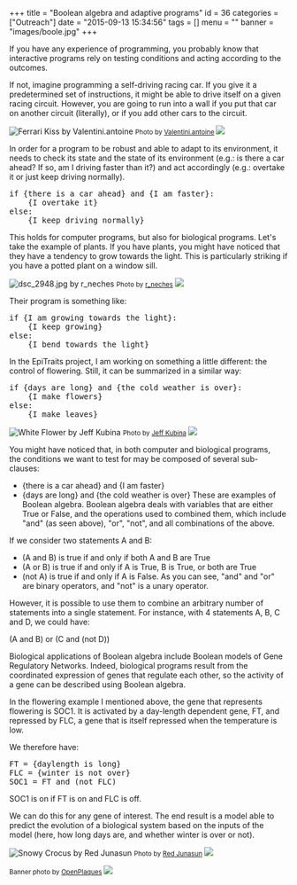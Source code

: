 +++
title = "Boolean algebra and adaptive programs"
id = 36
categories = ["Outreach"]
date = "2015-09-13 15:34:56"
tags = []
menu = ""
banner = "images/boole.jpg"
+++

If you have any experience of programming, you probably know that interactive programs rely on testing conditions and acting according to the outcomes.

If not, imagine programming a self-driving racing car. If you give it a predetermined set of instructions, it might be able to drive itself on a given racing circuit. However, you are going to run into a wall if you put that car on another circuit (literally), or if you add other cars to the circuit.

![](/images/carcrash.jpg "Ferrari Kiss by Valentini.antoine") <small>Photo by [Valentini.antoine](http://www.flickr.com/photos/47918183@N04/9129393830) [![](/images/cc.png#cc)](http://creativecommons.org/licenses/by-sa/2.0/ "Attribution-ShareAlike License")</small>

In order for a program to be robust and able to adapt to its environment, it needs to check its state and the state of its environment (e.g.: is there a car ahead? If so, am I driving faster than it?) and act accordingly (e.g.: overtake it or just keep driving normally).
<pre>if {there is a car ahead} and {I am faster}:
    {I overtake it}
else:
    {I keep driving normally}</pre>
This holds for computer programs, but also for biological programs. Let's take the example of plants. If you have plants, you might have noticed that they have a tendency to grow towards the light. This is particularly striking if you have a potted plant on a window sill.

![](/images/phototropism.jpg "dsc_2948.jpg by r_neches") <small>Photo by [r_neches](http://www.flickr.com/photos/66777430@N00/2081938105) [![](/images/cc.png#cc)](http://creativecommons.org/licenses/by/2.0/ "Attribution License")</small>

Their program is something like:
<pre>if {I am growing towards the light}:
    {I keep growing}
else:
    {I bend towards the light}</pre>
In the EpiTraits project, I am working on something a little different: the control of flowering. Still, it can be summarized in a similar way:
<pre>if {days are long} and {the cold weather is over}:
    {I make flowers}
else:
    {I make leaves}</pre>
![](/images/flower.jpg "White Flower by Jeff Kubina") <small>Photo by [Jeff Kubina](http://www.flickr.com/photos/95118988@N00/8156603) [![](/images/cc.png#cc)](http://creativecommons.org/licenses/by-sa/2.0/ "Attribution-ShareAlike License")</small>

You might have noticed that, in both computer and biological programs, the conditions we want to test for may be composed of several sub-clauses:

*   {there is a car ahead} and {I am faster}
*   {days are long} and {the cold weather is over}
These are examples of Boolean algebra. Boolean algebra deals with variables that are either True or False, and the operations used to combined them, which include "and" (as seen above), "or", "not", and all combinations of the above.

If we consider two statements A and B:

*   (A and B) is true if and only if both A and B are True
*   (A or B) is true if and only if A is True, B is True, or both are True
*   (not A) is true if and only if A is False.
As you can see, "and" and "or" are binary operators, and "not" is a unary operator.

However, it is possible to use them to combine an arbitrary number of statements into a single statement. For instance, with 4 statements A, B, C and D, we could have:

(A and B) or (C and (not D))

Biological applications of Boolean algebra include Boolean models of Gene Regulatory Networks. Indeed, biological programs result from the coordinated expression of genes that regulate each other, so the activity of a gene can be described using Boolean algebra.

In the flowering example I mentioned above, the gene that represents flowering is SOC1\. It is activated by a day-length dependent gene, FT, and repressed by FLC, a gene that is itself repressed when the temperature is low.

We therefore have:
<pre>FT = {daylength is long}
FLC = {winter is not over}
SOC1 = FT and (not FLC)</pre>
SOC1 is on if FT is on and FLC is off.

We can do this for any gene of interest. The end result is a model able to predict the evolution of a biological system based on the inputs of the model (here, how long days are, and whether winter is over or not).

![](/images/crocus.jpg "Snowy Crocus by Red Junasun") <small>Photo by [Red Junasun](http://www.flickr.com/photos/41994050@N07/6823430303) [![](/images/cc.png#cc)](http://creativecommons.org/licenses/by/2.0/ "Attribution License")</small>

<small>Banner photo by [OpenPlaques](http://www.flickr.com/photos/39377065@N08/6921390393) [![](/images/cc.png#cc)](http://creativecommons.org/licenses/by/2.0/ "Attribution License")</small>